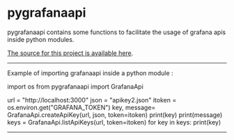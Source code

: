 # pygrafanaapi

pygrafanaapi contains some functions to facilitate the usage of grafana apis inside python modules.

[The source for this project is available here][src].

---

Example of importing grafanaapi inside a python module :

import os
from pygrafanaapi import GrafanaApi

url = "http://localhost:3000"
json = "apikey2.json"
itoken = os.environ.get("GRAFANA_TOKEN")
key, message= GrafanaApi.createApiKey(url, json, token=itoken)
print(key)
print(message)
keys = GrafanaApi.listApiKeys(url, token=itoken)
for key in keys:
print(key)

---

[packaging guide]: https://packaging.python.org
[distribution tutorial]: https://packaging.python.org/tutorials/packaging-projects/
[src]: https://github.com/stormalf/grafana_apis
[rst]: http://docutils.sourceforge.net/rst.html
[md]: https://tools.ietf.org/html/rfc7764#section-3.5 "CommonMark variant"
[md use]: https://packaging.python.org/specifications/core-metadata/#description-content-type-optional
